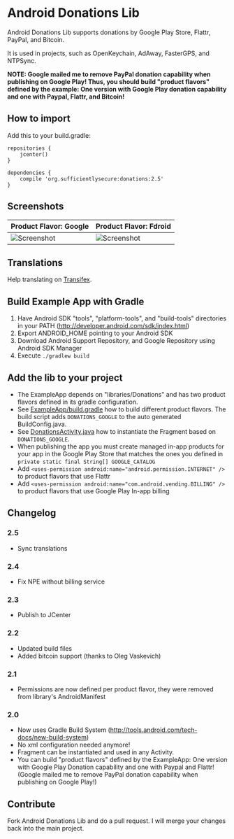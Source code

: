 # Android Donations Lib

Android Donations Lib supports donations by Google Play Store, Flattr, PayPal, and Bitcoin.

It is used in projects, such as OpenKeychain, AdAway, FasterGPS, and NTPSync.

**NOTE: Google mailed me to remove PayPal donation capability when publishing on Google Play! Thus, you should build "product flavors" defined by the example: One version with Google Play donation capability and one with Paypal, Flattr, and Bitcoin!**

## How to import

Add this to your build.gradle:

```
repositories {
    jcenter()
}

dependencies {
    compile 'org.sufficientlysecure:donations:2.5'
}
```

## Screenshots

| Product Flavor: Google | Product Flavor: Fdroid |
|------------------------|------------------------|
| ![Screenshot](https://github.com/sufficientlysecure/donations/raw/master/screenshot-google.png) | ![Screenshot](https://github.com/sufficientlysecure/donations/raw/master/screenshot-fdroid.png) |

## Translations

Help translating on [Transifex](https://www.transifex.com/privacyapps/donations/dashboard/).

## Build Example App with Gradle

1. Have Android SDK "tools", "platform-tools", and "build-tools" directories in your PATH (http://developer.android.com/sdk/index.html)
2. Export ANDROID_HOME pointing to your Android SDK
3. Download Android Support Repository, and Google Repository using Android SDK Manager
4. Execute ``./gradlew build``

## Add the lib to your project

* The ExampleApp depends on "libraries/Donations" and has two product flavors defined in its gradle configuration.
* See [ExampleApp/build.gradle](https://github.com/sufficientlysecure/donations/blob/master/example/build.gradle) how to build different product flavors. The build script adds ``DONATIONS_GOOGLE`` to the auto generated BuildConfig.java.
* See [DonationsActivity.java](https://github.com/sufficientlysecure/donations/blob/master/example/src/main/java/org/sufficientlysecure/donations/example/DonationsActivity.java) how to instantiate the Fragment based on ``DONATIONS_GOOGLE``.
* When publishing the app you must create managed in-app products for your app in the Google Play Store that matches the ones you defined in ``private static final String[] GOOGLE_CATALOG``
* Add ``<uses-permission android:name="android.permission.INTERNET" />`` to product flavors that use Flattr
* Add ``<uses-permission android:name="com.android.vending.BILLING" />`` to product flavors that use Google Play In-app billing

## Changelog
### 2.5
* Sync translations

### 2.4
* Fix NPE without billing service

### 2.3
* Publish to JCenter

### 2.2
* Updated build files
* Added bitcoin support (thanks to Oleg Vaskevich)

### 2.1
* Permissions are now defined per product flavor, they were removed from library's AndroidManifest

### 2.0
* Now uses Gradle Build System (http://tools.android.com/tech-docs/new-build-system)
* No xml configuration needed anymore!
* Fragment can be instantiated and used in any Activity.
* You can build "product flavors" defined by the ExampleApp: One version with Google Play Donation capability and one with Paypal and Flattr! (Google mailed me to remove PayPal donation capability when publishing on Google Play!)

## Contribute

Fork Android Donations Lib and do a pull request. I will merge your changes back into the main project.

